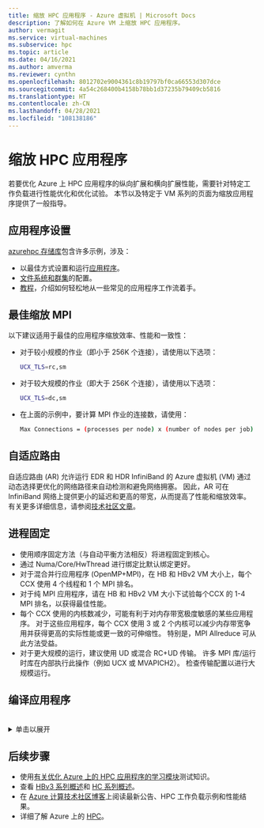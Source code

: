 ```yaml
---
title: 缩放 HPC 应用程序 - Azure 虚拟机 | Microsoft Docs
description: 了解如何在 Azure VM 上缩放 HPC 应用程序。
author: vermagit
ms.service: virtual-machines
ms.subservice: hpc
ms.topic: article
ms.date: 04/16/2021
ms.author: amverma
ms.reviewer: cynthn
ms.openlocfilehash: 8012702e9004361c8b19797bf0ca66553d307dce
ms.sourcegitcommit: 4a54c268400b4158b78bb1d37235b79409cb5816
ms.translationtype: HT
ms.contentlocale: zh-CN
ms.lasthandoff: 04/28/2021
ms.locfileid: "108138186"
---
```

# <a name="scaling-hpc-applications"></a>缩放 HPC 应用程序

若要优化 Azure 上 HPC 应用程序的纵向扩展和横向扩展性能，需要针对特定工作负载进行性能优化和优化试验。 本节以及特定于 VM 系列的页面为缩放应用程序提供了一般指导。

## <a name="application-setup"></a>应用程序设置
[azurehpc 存储库](https://github.com/Azure/azurehpc)包含许多示例，涉及：
- 以最佳方式设置和运行[应用程序](https://github.com/Azure/azurehpc/tree/master/apps)。
- [文件系统和群集](https://github.com/Azure/azurehpc/tree/master/examples)的配置。
- [教程](https://github.com/Azure/azurehpc/tree/master/tutorials)，介绍如何轻松地从一些常见的应用程序工作流着手。

## <a name="optimally-scaling-mpi"></a>最佳缩放 MPI 

以下建议适用于最佳的应用程序缩放效率、性能和一致性：

- 对于较小规模的作业（即小于 256K 个连接），请使用以下选项：
   ```bash
   UCX_TLS=rc,sm
   ```

- 对于较大规模的作业（即大于 256K 个连接），请使用以下选项：
   ```bash
   UCX_TLS=dc,sm
   ```

- 在上面的示例中，要计算 MPI 作业的连接数，请使用：
   ```bash
   Max Connections = (processes per node) x (number of nodes per job) x (number of nodes per job) 
   ```

## <a name="adaptive-routing"></a>自适应路由
自适应路由 (AR) 允许运行 EDR 和 HDR InfiniBand 的 Azure 虚拟机 (VM) 通过动态选择更优化的网络路径来自动检测和避免网络拥塞。 因此，AR 可在 InfiniBand 网络上提供更小的延迟和更高的带宽，从而提高了性能和缩放效率。 有关更多详细信息，请参阅[技术社区文章](https://techcommunity.microsoft.com/t5/azure-compute/adaptive-routing-on-azure-hpc/ba-p/1205217)。

## <a name="process-pinning"></a>进程固定

- 使用顺序固定方法（与自动平衡方法相反）将进程固定到核心。 
- 通过 Numa/Core/HwThread 进行绑定比默认绑定更好。
- 对于混合并行应用程序 (OpenMP+MPI)，在 HB 和 HBv2 VM 大小上，每个 CCX 使用 4 个线程和 1 个 MPI 排名。
- 对于纯 MPI 应用程序，请在 HB 和 HBv2 VM 大小下试验每个CCX 的 1-4 MPI 排名，以获得最佳性能。
- 每个 CCX 使用的内核数减少，可能有利于对内存带宽极度敏感的某些应用程序。 对于这些应用程序，每个 CCX 使用 3 或 2 个内核可以减少内存带宽争用并获得更高的实际性能或更一致的可伸缩性。 特别是，MPI Allreduce 可从此方法受益。
- 对于更大规模的运行，建议使用 UD 或混合 RC+UD 传输。 许多 MPI 库/运行时库在内部执行此操作（例如 UCX 或 MVAPICH2）。 检查传输配置以进行大规模运行。

## <a name="compiling-applications"></a>编译应用程序
<br>
<details>
<summary>单击以展开</summary>

尽管不是必需的，但是使用适当的优化标志编译应用程序可以在 HB 和 HC 系列 VM 上提供最佳的纵向扩展性能。

### <a name="amd-optimizing-cc-compiler"></a>AMD 优化 C/C++ 编译器

AMD 优化 C/C++ 编译器 (AOCC) 编译器系统提供了高级别的高级优化、多线程和处理器支持，包括全局优化、矢量化、过程间分析、循环转换和代码生成。 AOCC 编译器二进制文件适用于具有 GNUC 库 (glibc) 版本 2.17 及更高版本的 Linux 系统。 编译器套件包括 C/C++ 编译器 (clang)、Fortran 编译器 (FLANG) 和 Fortran front end to Clang (Dragon Egg)。

### <a name="clang"></a>Clang

Clang 是 C、C++ 和 Objective-C 编译器，负责处理预处理、解析、优化、代码生成、组装和链接。 Clang 支持 `-march=znver1` 标志，为 AMD 基于 Zen 的 x86 架构实现最佳代码生成和优化。

### <a name="flang"></a>FLANG

FLANG 编译器是 AOCC 套件最新添加的编译器（于 2018 年 4 月添加），目前处于预发布阶段，供开发人员下载和测试。 基于 Fortran 2008，AMD 扩展了 GitHub 版本的 FLANG (https://github.com/flang-compiler/flang) )。 FLANG 编译器支持所有的 Clang 编译器选项和一些特定于 FLANG 的额外编译器选项。

### <a name="dragonegg"></a>DragonEgg

DragonEgg 是一个 gcc 插件，它将 GCC 的优化器和代码生成器替换为 LLVM 项目中的优化器和代码生成器。 AOCC 随附的 DragonEgg 适用于 gcc-4.8.x，已经针对 x86-32/x86-64 目标进行了测试，并已在各种 Linux 平台上成功使用。

GFortran 是 Fortran 程序的实际前端，负责生成 GCC GIMPLE 中间表示 (IR) 的预处理、解析和语义分析。 DragonEgg 是一个 GNU 插件，插入 GFortran 编译流中。 它实现 GNU 插件 API。 借助插件体系结构，DragonEgg 成为了编译器驱动程序，用于驱动编译的不同阶段。  按照下载和安装说明操作后，可以使用以下工具调用 Dragon Egg： 

```bash
$ gfortran [gFortran flags] 
   -fplugin=/path/AOCC-1.2-Compiler/AOCC-1.2-     
   FortranPlugin/dragonegg.so [plugin optimization flags]     
   -c xyz.f90 $ clang -O3 -lgfortran -o xyz xyz.o $./xyz
```
   
### <a name="pgi-compiler"></a>PGI 编译器
已确认 PGI Community Edition 第 17 版可与 AMD EPYC 一起使用。 PGI 编译的 STREAM 版本提供了平台的全部内存带宽。 较新的 Community Edition 18.10（2018 年 11 月）应同样适用。 下面是通过 Intel Compiler 优化编译器的示例 CLI：

```bash
pgcc $(OPTIMIZATIONS_PGI) $(STACK) -DSTREAM_ARRAY_SIZE=800000000 stream.c -o stream.pgi
```

### <a name="intel-compiler"></a>Intel Compiler
已确认 Intel Compiler 第 18 版可与 AMD EPYC 一起使用。 下面是通过 Intel Compiler 优化编译器的示例 CLI。

```bash
icc -o stream.intel stream.c -DSTATIC -DSTREAM_ARRAY_SIZE=800000000 -mcmodel=large -shared-intel -Ofast –qopenmp
```

### <a name="gcc-compiler"></a>GCC 编译器 
对于 HPC，AMD 推荐 GCC 编译器 7.3 或更高版本。 不建议使用早期版本，如 RHEL/CentOS 7.4 随附的 4.8.5。 GCC 7.3 和更高版本将在 HPL、HPCG 和 DGEMM 测试中提供更高的性能。

```bash
gcc $(OPTIMIZATIONS) $(OMP) $(STACK) $(STREAM_PARAMETERS) stream.c -o stream.gcc
```
</details>

## <a name="next-steps"></a>后续步骤

- 使用[有关优化 Azure 上的 HPC 应用程序的学习模块](/learn/modules/optimize-tightly-coupled-hpc-apps/)测试知识。
- 查看 [HBv3 系列概述](hbv3-series-overview.md)和 [HC 系列概述](hc-series-overview.md)。
- 在 [Azure 计算技术社区博客](https://techcommunity.microsoft.com/t5/azure-compute/bg-p/AzureCompute)上阅读最新公告、HPC 工作负载示例和性能结果。
- 详细了解 Azure 上的 [HPC](/azure/architecture/topics/high-performance-computing/)。
